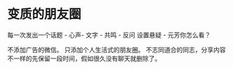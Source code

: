 
# 变质的朋友圈

每一次发出一个话题 - 心声- 文字 - 共鸣 - 反问 设置悬疑 - 元芳你怎么看？

不添加广告的微信。 只添加个人生活式的朋友圈。 不志同道合的同志，分享内容不一样的先保留一段时间，假如很久没有聊天就删除了。
